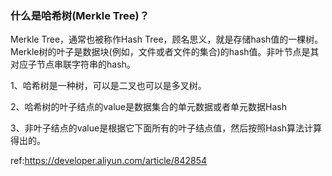 ### 什么是哈希树(Merkle Tree)？

Merkle Tree，通常也被称作Hash Tree，顾名思义，就是存储hash值的一棵树。Merkle树的叶子是数据块(例如，文件或者文件的集合)的hash值。非叶节点是其对应子节点串联字符串的hash。

1、哈希树是一种树，可以是二叉也可以是多叉树。

2、哈希树的叶子结点的value是数据集合的单元数据或者单元数据Hash

3、非叶子结点的value是根据它下面所有的叶子结点值，然后按照Hash算法计算得出的。



ref:https://developer.aliyun.com/article/842854